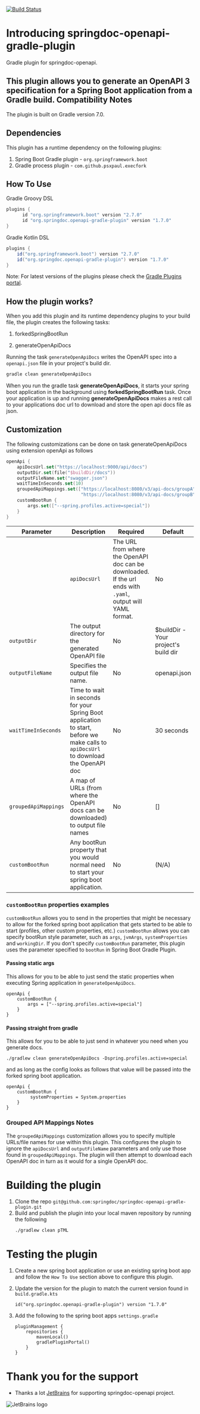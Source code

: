 [![Build Status](https://ci-cd.springdoc.org:8443/buildStatus/icon?job=springdoc-openapi-gradle-IC)](https://ci-cd.springdoc.org:8443/view/springdoc-openapi/job/springdoc-openapi-gradle-IC/)

# Introducing springdoc-openapi-gradle-plugin

Gradle plugin for springdoc-openapi.

This plugin allows you to generate an OpenAPI 3 specification for a Spring Boot
application from a Gradle build.
Compatibility Notes
-------------------

The plugin is built on Gradle version 7.0.

Dependencies
------------
This plugin has a runtime dependency on the following plugins:

1. Spring Boot Gradle plugin - `org.springframework.boot`
2. Gradle process plugin - `com.github.psxpaul.execfork`

How To Use
----------

Gradle Groovy DSL

```groovy
plugins {
      id "org.springframework.boot" version "2.7.0"
      id "org.springdoc.openapi-gradle-plugin" version "1.7.0"
}
```

Gradle Kotlin DSL

```groovy
plugins {
    id("org.springframework.boot") version "2.7.0"
    id("org.springdoc.openapi-gradle-plugin") version "1.7.0"
}
```

Note: For latest versions of the plugins please check
the [Gradle Plugins portal](https://plugins.gradle.org/).

How the plugin works?
------------

When you add this plugin and its runtime dependency plugins to your build file, the plugin
creates the following tasks:

1. forkedSpringBootRun

2. generateOpenApiDocs

Running the task `generateOpenApiDocs` writes the OpenAPI spec into a `openapi.json` file
in your project's build dir.

```bash
gradle clean generateOpenApiDocs
``` 

When you run the gradle task **generateOpenApiDocs**, it starts your spring boot
application in the background using **forkedSpringBootRun** task.
Once your application is up and running **generateOpenApiDocs** makes a rest call to your
applications doc url to download and store the open api docs file as json.


Customization
-------------

The following customizations can be done on task generateOpenApiDocs using extension
openApi as follows

```kotlin
openApi {
    apiDocsUrl.set("https://localhost:9000/api/docs")
    outputDir.set(file("$buildDir/docs"))
    outputFileName.set("swagger.json")
    waitTimeInSeconds.set(10)
    groupedApiMappings.set(["https://localhost:8080/v3/api-docs/groupA" to "swagger-groupA.json",
                            "https://localhost:8080/v3/api-docs/groupB" to "swagger-groupB.json"])
    customBootRun {
        args.set(["--spring.profiles.active=special"]) 
    }
}
```

| Parameter            | Description                                                                                                                         | Required | Default                              |
|----------------------|-------------------------------------------------------------------------------------------------------------------------------------|----------|--------------------------------------|
      | `apiDocsUrl`         | The URL from where the OpenAPI doc can be downloaded. If the url ends with `.yaml`, output will YAML format.                                                                                 | No       | http://localhost:8080/v3/api-docs    |
| `outputDir`          | The output directory for the generated OpenAPI file                                                                                 | No       | $buildDir - Your project's build dir |
| `outputFileName`     | Specifies the output file name.                            | No       | openapi.json                         |
| `waitTimeInSeconds`  | Time to wait in seconds for your Spring Boot application to start, before we make calls to `apiDocsUrl` to download the OpenAPI doc | No       | 30 seconds                           |
| `groupedApiMappings` | A map of URLs (from where the OpenAPI docs can be downloaded) to output file names                                                  | No       | []                                   |
| `customBootRun`      | Any bootRun property that you would normal need to start your spring boot application.                                              | No       | (N/A)                                |

### `customBootRun` properties examples

`customBootRun` allows you to send in the properties that might be necessary to allow for
the forked spring boot application that gets started
to be able to start (profiles, other custom properties, etc.)
`customBootRun` allows you can specify bootRun style parameter, such
as `args`, `jvmArgs`, `systemProperties` and `workingDir`.
If you don't specify `customBootRun` parameter, this plugin uses the parameter specified
to `bootRun` in Spring Boot Gradle Plugin.

#### Passing static args

This allows for you to be able to just send the static properties when executing Spring
application in `generateOpenApiDocs`.

```
openApi {
    customBootRun {
        args = ["--spring.profiles.active=special"] 
    }
}
```

#### Passing straight from gradle

This allows for you to be able to just send in whatever you need when you generate docs.

`./gradlew clean generateOpenApiDocs -Dspring.profiles.active=special`

and as long as the config looks as follows that value will be passed into the forked
spring boot application.

```
openApi {
    customBootRun {
         systemProperties = System.properties
    }
}
```

### Grouped API Mappings Notes

The `groupedApiMappings` customization allows you to specify multiple URLs/file names for
use within this plugin. This configures the plugin to ignore the `apiDocsUrl`
and `outputFileName` parameters and only use those found in `groupedApiMappings`. The
plugin will then attempt to download each OpenAPI doc in turn as it would for a single
OpenAPI doc.

# Building the plugin

1. Clone the repo `git@github.com:springdoc/springdoc-openapi-gradle-plugin.git`
2. Build and publish the plugin into your local maven repository by running the following
    ```
    ./gradlew clean pTML
   ```

# Testing the plugin

1. Create a new spring boot application or use an existing spring boot app and follow
   the `How To Use` section above to configure this plugin.
2. Update the version for the plugin to match the current version found
   in `build.gradle.kts`

    ```
    id("org.springdoc.openapi-gradle-plugin") version "1.7.0"
    ```

3. Add the following to the spring boot apps `settings.gradle`

    ```
    pluginManagement {
        repositories {
            mavenLocal()
            gradlePluginPortal()
        }
    }
    ```

# **Thank you for the support**

* Thanks a lot [JetBrains](https://www.jetbrains.com/?from=springdoc-openapi) for
  supporting springdoc-openapi project.

![JetBrains logo](https://springdoc.org/img/jetbrains.svg)
